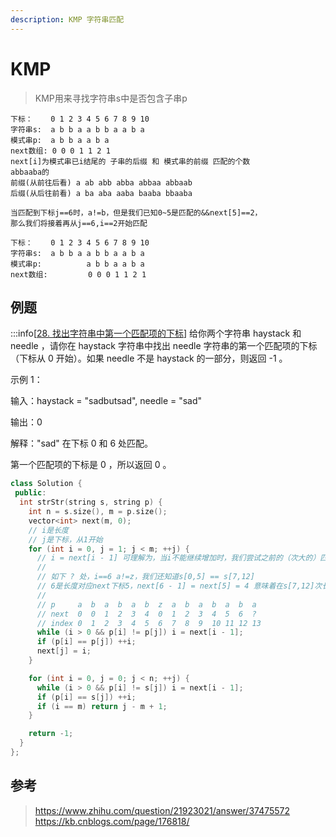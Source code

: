 ```yaml
---
description: KMP 字符串匹配
---
```


# KMP

> KMP用来寻找字符串s中是否包含子串p

```text
下标：    0 1 2 3 4 5 6 7 8 9 10
字符串s:  a b b a a b b a a b a
模式串p:  a b b a a b a
next数组: 0 0 0 1 1 2 1
next[i]为模式串已i结尾的 子串的后缀 和 模式串的前缀 匹配的个数
abbaaba的
前缀(从前往后看) a ab abb abba abbaa abbaab
后缀(从后往前看) a ba aba aaba baaba bbaaba

当匹配到下标j==6时，a!=b，但是我们已知0~5是匹配的&&next[5]==2，
那么我们将接着再从j==6,i==2开始匹配

下标：    0 1 2 3 4 5 6 7 8 9 10
字符串s:  a b b a a b b a a b a
模式串p:          a b b a a b a
next数组:         0 0 0 1 1 2 1
```

## 例题

:::info[[28. 找出字符串中第一个匹配项的下标](https://leetcode.cn/problems/find-the-index-of-the-first-occurrence-in-a-string/description/)]
给你两个字符串 haystack 和 needle ，请你在 haystack 字符串中找出 needle 字符串的第一个匹配项的下标（下标从 0 开始）。如果 needle 不是 haystack 的一部分，则返回  -1 。

 
示例 1：

输入：haystack = "sadbutsad", needle = "sad"

输出：0

解释："sad" 在下标 0 和 6 处匹配。

第一个匹配项的下标是 0 ，所以返回 0 。
```cpp
class Solution {
 public:
  int strStr(string s, string p) {
    int n = s.size(), m = p.size();
    vector<int> next(m, 0);
    // i是长度
    // j是下标，从1开始
    for (int i = 0, j = 1; j < m; ++j) {
      // i = next[i - 1] 可理解为，当i不能继续增加时，我们尝试之前的（次大的）匹配长度，并匹配新的p[i]和p[j]
      // 
      // 如下 ? 处，i==6 a!=z，我们还知道s[0,5] == s[7,12]
      // 6是长度对应next下标5，next[6 - 1] = next[5] = 4 意味着在s[7,12]次长的匹配长度为4
      //
      // p     a  b  a  b  a  b  z  a  b  a  b  a  b  a
      // next  0  0  1  2  3  4  0  1  2  3  4  5  6  ?
      // index 0  1  2  3  4  5  6  7  8  9  10 11 12 13
      while (i > 0 && p[i] != p[j]) i = next[i - 1];
      if (p[i] == p[j]) ++i;
      next[j] = i;
    }

    for (int i = 0, j = 0; j < n; ++j) {
      while (i > 0 && p[i] != s[j]) i = next[i - 1];
      if (p[i] == s[j]) ++i;
      if (i == m) return j - m + 1;
    }

    return -1;
  }
};
```

## 参考

> https://www.zhihu.com/question/21923021/answer/37475572
> https://kb.cnblogs.com/page/176818/

